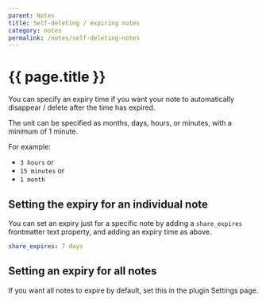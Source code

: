 ```yaml
---
parent: Notes
title: Self-deleting / expiring notes
category: notes
permalink: /notes/self-deleting-notes
---
```

# {{ page.title }}

You can specify an expiry time if you want your note to automatically disappear / delete after the time has expired.

The unit can be specified as months, days, hours, or minutes, with a minimum of 1 minute.

For example: 
- `3 hours` or
- `15 minutes` or
- `1 month`

## Setting the expiry for an individual note

You can set an expiry just for a specific note by adding a `share_expires` frontmatter text property, and adding an expiry time as above.

```yaml
share_expires: 7 days
```

## Setting an expiry for all notes

If you want all notes to expire by default, set this in the plugin Settings page.

